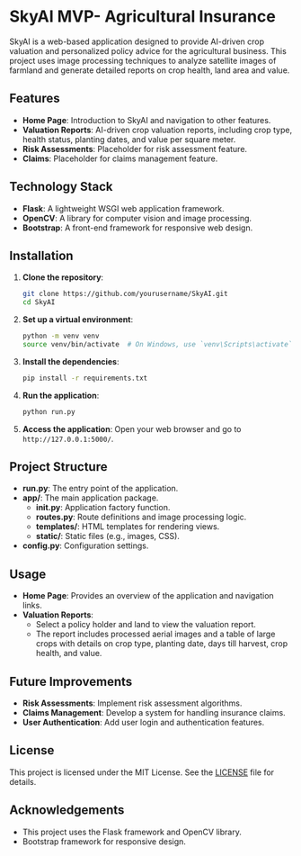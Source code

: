 # SkyAI MVP- Agricultural Insurance

SkyAI is a web-based application designed to provide AI-driven crop valuation and personalized policy advice for the agricultural business. 
This project uses image processing techniques to analyze satellite images of farmland and generate detailed reports on crop health, land area and value.

## Features

- **Home Page**: Introduction to SkyAI and navigation to other features.
- **Valuation Reports**: AI-driven crop valuation reports, including crop type, health status, planting dates, and value per square meter.
- **Risk Assessments**: Placeholder for risk assessment feature.
- **Claims**: Placeholder for claims management feature.

## Technology Stack

- **Flask**: A lightweight WSGI web application framework.
- **OpenCV**: A library for computer vision and image processing.
- **Bootstrap**: A front-end framework for responsive web design.

## Installation

1. **Clone the repository**:
    ```sh
    git clone https://github.com/yourusername/SkyAI.git
    cd SkyAI
    ```

2. **Set up a virtual environment**:
    ```sh
    python -m venv venv
    source venv/bin/activate  # On Windows, use `venv\Scripts\activate`
    ```

3. **Install the dependencies**:
    ```sh
    pip install -r requirements.txt
    ```

4. **Run the application**:
    ```sh
    python run.py
    ```

5. **Access the application**:
    Open your web browser and go to `http://127.0.0.1:5000/`.

## Project Structure

- **run.py**: The entry point of the application.
- **app/**: The main application package.
  - **__init__.py**: Application factory function.
  - **routes.py**: Route definitions and image processing logic.
  - **templates/**: HTML templates for rendering views.
  - **static/**: Static files (e.g., images, CSS).
- **config.py**: Configuration settings.

## Usage

- **Home Page**: Provides an overview of the application and navigation links.
- **Valuation Reports**: 
  - Select a policy holder and land to view the valuation report.
  - The report includes processed aerial images and a table of large crops with details on crop type, planting date, days till harvest, crop health, and value.

## Future Improvements

- **Risk Assessments**: Implement risk assessment algorithms.
- **Claims Management**: Develop a system for handling insurance claims.
- **User Authentication**: Add user login and authentication features.

## License

This project is licensed under the MIT License. See the [LICENSE](LICENSE) file for details.

## Acknowledgements

- This project uses the Flask framework and OpenCV library.
- Bootstrap framework for responsive design.


